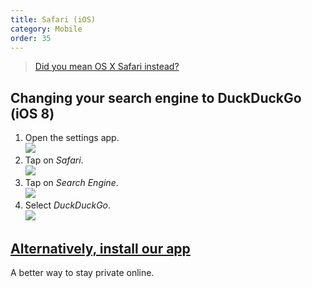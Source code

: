 ```yaml
---
title: Safari (iOS)
category: Mobile
order: 35
---
```


> <a href="/desktop/safari">Did you mean OS X Safari instead?</a>

<h2>Changing your search engine to DuckDuckGo (iOS 8)</h2>
<ol>
    <li>
        Open the settings app.
        <br>
        <img src="{{ site.baseurl }}/images/837a376e260a3c576519500e36e52913.png" />
    </li>
    <li>
        Tap on <em>Safari</em>.
        <br>
        <img src="{{ site.baseurl }}/images/5abf4bfa8929da07b7f8deed1ea353d9.png" />
    </li>
    <li>
        Tap on <em>Search Engine</em>.
        <br>
        <img src="{{ site.baseurl }}/images/fe2bf703bdc3a6a0442cddace409b0db.png" />
    </li>
    <li>
        Select <em>DuckDuckGo</em>.
        <br>
        <img src="{{ site.baseurl }}/images/f9e3886a7bebee1080f3057ded594bd7.png" />
    </li>
</ol>

<h2>
    <a href="https://itunes.apple.com/us/app/id663592361">Alternatively, install our app</a>
</h2>
A better way to stay private online.
